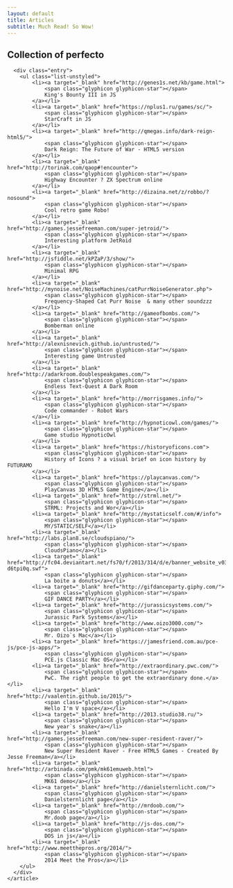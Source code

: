 ```yaml
---
layout: default
title: Articles
subtitle: Much Read! So Wow!
---
```


<div class="posts">
    <article class="post">
      <h1>Collection of perfecto</h1>

      <div class="entry">
        <ul class="list-unstyled">
            <li><a target="_blank" href="http://genes1s.net/kb/game.html">
                <span class="glyphicon glyphicon-star"></span>
                King's Bounty III in JS
            </a></li>
            <li><a target="_blank" href="https://nplus1.ru/games/sc/">
                <span class="glyphicon glyphicon-star"></span>
                StarCraft in JS
            </a></li>
            <li><a target="_blank" href="http://qmegas.info/dark-reign-html5/">
                <span class="glyphicon glyphicon-star"></span>
                Dark Reign: The Future of War - HTML5 version
            </a></li>
            <li><a target="_blank" href="http://torinak.com/qaop#!encounter">
                <span class="glyphicon glyphicon-star"></span>
                Highway Encounter ? ZX Spectrum online
            </a></li>
            <li><a target="_blank" href="http://dizaina.net/z/robbo/?nosound">
                <span class="glyphicon glyphicon-star"></span>
                Cool retro game Robo!
            </a></li>
            <li><a target="_blank" href="http://games.jessefreeman.com/super-jetroid/">
                <span class="glyphicon glyphicon-star"></span>
                Interesting platform JetRoid
            </a></li>
            <li><a target="_blank" href="http://jsfiddle.net/kPZaP/3/show/">
                <span class="glyphicon glyphicon-star"></span>
                Minimal RPG
            </a></li>
            <li><a target="_blank" href="http://mynoise.net/NoiseMachines/catPurrNoiseGenerator.php">
                <span class="glyphicon glyphicon-star"></span>
                Frequency-Shaped Cat Purr Noise  & many other soundzzz
            </a></li>
            <li><a target="_blank" href="http://gameofbombs.com/">
                <span class="glyphicon glyphicon-star"></span>
                Bomberman online
            </a></li>
            <li><a target="_blank" href="http://alexnisnevich.github.io/untrusted/">
                <span class="glyphicon glyphicon-star"></span>
                Interesting game Untrusted
            </a></li>
            <li><a target="_blank" href="http://adarkroom.doublespeakgames.com/">
                <span class="glyphicon glyphicon-star"></span>
                Endless Text-Quest A Dark Room
            </a></li>
            <li><a target="_blank" href="http://morrisgames.info/">
                <span class="glyphicon glyphicon-star"></span>
                Code commander - Robot Wars
            </a></li>
            <li><a target="_blank" href="http://hypnoticowl.com/games/">
                <span class="glyphicon glyphicon-star"></span>
                Game studio HypnoticOwl
            </a></li>
            <li><a target="_blank" href="https://historyoficons.com">
                <span class="glyphicon glyphicon-star"></span>
                History of Icons ? a visual brief on icon history by FUTURAMO
            </a></li>
            <li><a target="_blank" href="https://playcanvas.com/">
                <span class="glyphicon glyphicon-star"></span>
                PlayCanvas 3D HTML5 Game Engine</a></li>
            <li><a target="_blank" href="http://strml.net/">
                <span class="glyphicon glyphicon-star"></span>
                STRML: Projects and Wor</a></li>
            <li><a target="_blank" href="http://mystaticself.com/#/info">
                <span class="glyphicon glyphicon-star"></span>
                MY/STATIC/SELF</a></li>
            <li><a target="_blank" href="http://labs.plan8.se/cloudspiano/">
                <span class="glyphicon glyphicon-star"></span>
                CloudsPiano</a></li>
            <li><a target="_blank" href="http://fc04.deviantart.net/fs70/f/2013/314/d/e/banner_website_v03_by_davedonut-d6tpi0q.swf">
                <span class="glyphicon glyphicon-star"></span>
                La boite a donuts</a></li>
            <li><a target="_blank" href="http://gifdanceparty.giphy.com/">
                <span class="glyphicon glyphicon-star"></span>
                GIF DANCE PARTY</a></li>
            <li><a target="_blank" href="http://jurassicsystems.com/">
                <span class="glyphicon glyphicon-star"></span>
                Jurassic Park Systems</a></li>
            <li><a target="_blank" href="http://www.oizo3000.com/">
                <span class="glyphicon glyphicon-star"></span>
                Mr. Oizo`s Mac</a></li>
            <li><a target="_blank" href="https://jamesfriend.com.au/pce-js/pce-js-apps/">
                <span class="glyphicon glyphicon-star"></span>
                PCE.js Classic Mac OS</a></li>
            <li><a target="_blank" href="http://extraordinary.pwc.com/">
                <span class="glyphicon glyphicon-star"></span>
                PwC. The right people to get the extraordinary done.</a></li>
            <li><a target="_blank" href="http://vaalentin.github.io/2015/">
                <span class="glyphicon glyphicon-star"></span>
                Hello I'm V space</a></li>
            <li><a target="_blank" href="http://2013.studio38.ru/">
                <span class="glyphicon glyphicon-star"></span>
                New year`s snake</a></li>
            <li><a target="_blank" href="http://games.jessefreeman.com/new-super-resident-raver/">
                <span class="glyphicon glyphicon-star"></span>
                New Super Resident Raver - Free HTML5 Games - Created By Jesse Freeman</a></li>
            <li><a target="_blank" href="http://arbinada.com/pmk/mk61emuweb.html">
                <span class="glyphicon glyphicon-star"></span>
                MK61 demo</a></li>
            <li><a target="_blank" href="http://danielsternlicht.com/">
                <span class="glyphicon glyphicon-star"></span>
                Danielsternlicht page</a></li>
            <li><a target="_blank" href="http://mrdoob.com/">
                <span class="glyphicon glyphicon-star"></span>
                Mr.doob page</a></li>
            <li><a target="_blank" href="http://js-dos.com/">
                <span class="glyphicon glyphicon-star"></span>
                DOS in js</a></li>
            <li><a target="_blank" href="http://www.meetthepros.org/2014/">
                <span class="glyphicon glyphicon-star"></span>
                2014 Meet the Pros</a></li>
        </ul>
      </div>
    </article>
</div>